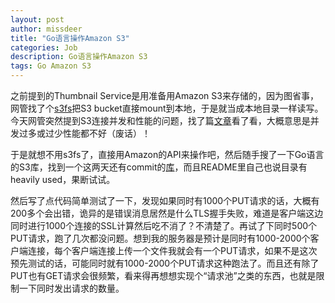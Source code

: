 ```yaml
---
layout: post
author: missdeer
title: "Go语言操作Amazon S3"
categories: Job
description: Go语言操作Amazon S3
tags: Go Amazon S3
---
```

之前提到的Thumbnail Service是用准备用Amazon S3来存储的，因为图省事，网管找了个[s3fs](https://github.com/s3fs-fuse/s3fs-fuse)把S3 bucket直接mount到本地，于是就当成本地目录一样读写。今天网管突然提到S3连接并发和性能的问题，找了篇[文章](http://www.cyclecomputing.com/blog/aws-s3-performance-tip-using-dataman-to-increase-concurrency-leads-to-500-mbps-upload-speed/)看了看，大概意思是并发过多或过少性能都不好（废话）！

于是就想不用s3fs了，直接用Amazon的API来操作吧，然后随手搜了一下Go语言的S3库，找到一个这两天还有commit的[库](https://github.com/mitchellh/goamz)，而且README里自己也说目录有heavily used，果断试试。

然后写了点代码简单测试了一下，发现如果同时有1000个PUT请求的话，大概有200多个会出错，诡异的是错误消息居然是什么TLS握手失败，难道是客户端这边同时进行1000个连接的SSL计算然后吃不消了？不清楚了。再试了下同时500个PUT请求，跑了几次都没问题。想到我的服务器是预计是同时有1000-2000个客户端连接，每个客户端连接上传一个文件我就会有一个PUT请求，如果不是这次预先测试的话，可能同时就有1000-2000个PUT请求这种跑法了。而且还有除了PUT也有GET请求会很频繁，看来得再想想实现个“请求池”之类的东西，也就是限制一下同时发出请求的数量。
